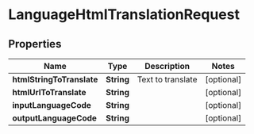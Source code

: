 
# LanguageHtmlTranslationRequest

## Properties
Name | Type | Description | Notes
------------ | ------------- | ------------- | -------------
**htmlStringToTranslate** | **String** | Text to translate |  [optional]
**htmlUrlToTranslate** | **String** |  |  [optional]
**inputLanguageCode** | **String** |  |  [optional]
**outputLanguageCode** | **String** |  |  [optional]



